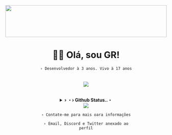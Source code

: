 <div align="center">

<img src="https://user-images.githubusercontent.com/61317250/191613278-ff2147c1-2363-43ea-bdbd-86bea8a21265.png" width="100%" height="100px" />

  # 👋🏻 Olá, sou <b>GR</b>!
  <code align=center>› Desenvolvedor à 3 anos. Vivo à 17 anos</code>
<br>
<br>
<br>
  <a href="https://github.com/GR-sh" alt="GR"><img src="https://skillicons.dev/icons?i=js,nodejs,firebase,discord,html,sass,css,tailwind&theme=dark&perline=4"></a>
<br>
<br>
  <details>
    <summary><underline><b>› ・› Github Status..・</b></underline></summary>
    <table><tr><td style="padding: 0; width=50%">
      <img src="https://github-readme-stats.vercel.app/api/?username=GR-sh&show_icons=true&title_color=1c6cbf&text_color=246af9&bg_color=00000000&hide_border=true&icon_color=1c6cbf&hide_title=true&count_private=true" /></td>
      <td style="padding: 0; width=50%"><img src="https://github-readme-stats.vercel.app/api/top-langs/?username=GR-sh&show_icons=true&title_color=1c6cbf&text_color=246af9&bg_color=00000000&hide_border=true&icon_color=00000000&count_private=true" /></td></tr></table>
  </details> 
  <a href="https://discord.com/users/424931675009712128" alt="GR"><img src="https://lanyard.cnrad.dev/api/424931675009712128" /></a>
  
  <code align=center>› Contate-me para mais oara informações</code>
  
  <code align=center>› Email, Discord e Twitter anexado ao perfil</code>

</div>
